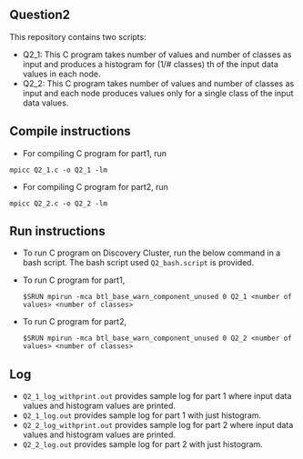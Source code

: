 ## Question2

This repository contains two scripts:
* Q2_1: This C program takes number of values and number of classes as input and produces a histogram for (1/# classes) th of
the input data values in each node.
* Q2_2: This C program takes number of values and number of classes as input and each node produces values only for a single class of the input data values.

## Compile instructions
* For compiling C program for part1, run 

`mpicc Q2_1.c -o Q2_1 -lm`

* For compiling C program for part2, run 

`mpicc Q2_2.c -o Q2_2 -lm`

## Run instructions

* To run C program on Discovery Cluster, run the below command in a bash script. The bash script used `Q2_bash.script` is provided.

* To run C program for part1,

    `$SRUN mpirun -mca btl_base_warn_component_unused 0 Q2_1 <number of values> <number of classes>`

* To run C program for part2,

    `$SRUN mpirun -mca btl_base_warn_component_unused 0 Q2_2 <number of values> <number of classes>`

## Log
* `Q2_1_log_withprint.out` provides sample log for part 1 where input data values and histogram values are printed.
* `Q2_1_log.out` provides sample log for part 1 with just histogram.
* `Q2_2_log_withprint.out` provides sample log for part 2 where input data values and histogram values are printed.
* `Q2_2_log.out` provides sample log for part 2 with just histogram.